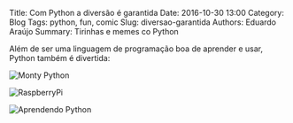 Title: Com Python a diversão é garantida
Date: 2016-10-30 13:00
Category: Blog
Tags: python, fun, comic
Slug: diversao-garantida
Authors: Eduardo Araújo
Summary: Tirinhas e memes co Python

Além de ser uma linguagem de programação boa de aprender e usar, Python também
é divertida:

![Monty Python]({filename}/images/monty-python-flying-circus.jpg)


![RaspberryPi]({filename}/images/raspberry-pi-python.jpg)


![Aprendendo Python]({filename}/images/suporte_567.jpg)

